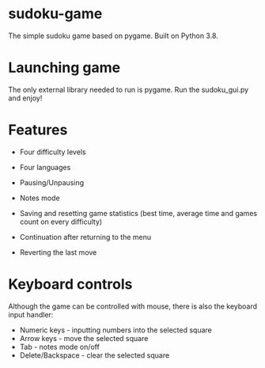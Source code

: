 # sudoku-game
The simple sudoku game based on pygame. Built on Python 3.8.

# Launching game
The only external library needed to run is pygame. Run the sudoku_gui.py and enjoy!

# Features
- Four difficulty levels

- Four languages

- Pausing/Unpausing

- Notes mode

- Saving and resetting game statistics (best time, average time and games count on every difficulty)

- Continuation after returning to the menu

- Reverting the last move

# Keyboard controls
Although the game can be controlled with mouse, there is also the keyboard input handler:
- Numeric keys - inputting numbers into the selected square
- Arrow keys - move the selected square
- Tab - notes mode on/off
- Delete/Backspace - clear the selected square 

